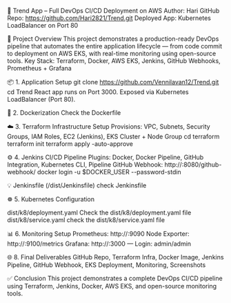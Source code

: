 🚀 Trend App – Full DevOps CI/CD Deployment on AWS
Author: Hari
GitHub Repo: https://github.com/Hari2821/Trend.git
Deployed App: Kubernetes LoadBalancer on Port 80

🧩 Project Overview
This project demonstrates a production-ready DevOps pipeline that automates the entire
application lifecycle — from code commit to deployment on AWS EKS, with real-time monitoring
using open-source tools.
Key Stack: Terraform, Docker, AWS EKS, Jenkins, GitHub Webhooks, Prometheus + Grafana

📦 1. Application Setup
git clone https://github.com/Vennilavan12/Trend.git
cd Trend
React app runs on Port 3000. Exposed via Kubernetes LoadBalancer (Port 80).

🐳 2. Dockerization
Check the Dockerfile

☁️ 3. Terraform Infrastructure Setup
Provisions: VPC, Subnets, Security Groups, IAM Roles, EC2 (Jenkins), EKS Cluster + Node Group
cd terraform
terraform init
terraform apply -auto-approve

⚙️ 4. Jenkins CI/CD Pipeline
Plugins: Docker, Docker Pipeline, GitHub Integration, Kubernetes CLI, Pipeline
GitHub Webhook: http://:8080/github-webhook/
docker login -u $DOCKER_USER --password-stdin

💡 Jenkinsfile (/dist/Jenkinsfile)
check Jenkinsfile

☸️ 5. Kubernetes Configuration

dist/k8/deployment.yaml
Check the dist/k8/deployment.yaml file
dist/k8/service.yaml
check the dist/k8/service.yaml file

📊 6. Monitoring Setup
Prometheus: http://:9090
Node Exporter: http://:9100/metrics
Grafana: http://:3000 — Login: admin/admin

🌐 8. Final Deliverables
GitHub Repo, Terraform Infra, Docker Image, Jenkins Pipeline, GitHub Webhook, EKS
Deployment, Monitoring, Screenshots

✅ Conclusion
This project demonstrates a complete DevOps CI/CD pipeline using Terraform, Jenkins, Docker,
AWS EKS, and open-source monitoring tools.
